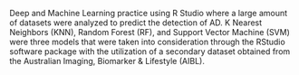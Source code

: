 Deep and Machine Learning practice using R Studio where a large amount of datasets were analyzed to predict the detection of AD. K Nearest Neighbors (KNN), Random Forest (RF), and Support Vector Machine (SVM) were three models that were taken into consideration through the RStudio software package with the utilization of a secondary dataset obtained from the Australian Imaging, Biomarker & Lifestyle (AIBL).
